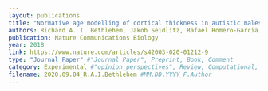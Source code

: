 ```yaml
---
layout: publications
title: "Normative age modelling of cortical thickness in autistic males"
authors: Richard A. I. Bethlehem, Jakob Seidlitz, Rafael Romero-Garcia, Stavros Trakoshis, Guillaume Dumas, Michael V. Lombardo
publication: Nature Communications Biology
year: 2018
link: https://www.nature.com/articles/s42003-020-01212-9
type: "Journal Paper" #"Journal Paper", Preprint, Book, Comment
category: Experimental #"opinion_perspectives", Review, Computational, Social Cognitive and Affective Neuroscience, Experimental
filename: 2020.09.04_R.A.I.Bethlehem #MM.DD.YYYY_F.Author
---
```

